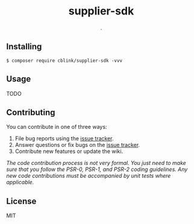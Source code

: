 <h1 align="center"> supplier-sdk </h1>

<p align="center"> .</p>


## Installing

```shell
$ composer require cblink/supplier-sdk -vvv
```

## Usage

TODO

## Contributing

You can contribute in one of three ways:

1. File bug reports using the [issue tracker](https://github.com/cblink/supplier-sdk/issues).
2. Answer questions or fix bugs on the [issue tracker](https://github.com/cblink/supplier-sdk/issues).
3. Contribute new features or update the wiki.

_The code contribution process is not very formal. You just need to make sure that you follow the PSR-0, PSR-1, and PSR-2 coding guidelines. Any new code contributions must be accompanied by unit tests where applicable._

## License

MIT